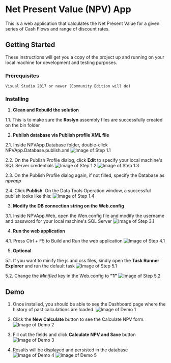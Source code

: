 # Net Present Value (NPV) App

This is a web application that calculates the Net Present Value for a given series of Cash Flows and range of discount rates.

## Getting Started

These instructions will get you a copy of the project up and running on your local machine for development and testing purposes.



### Prerequisites

```
Visual Studio 2017 or newer (Community Edition will do)
```


### Installing

1. **Clean and Rebuild the solution**

1.1. This is to make sure the **Roslyn** assembly files are successfully created on the bin folder

2. **Publish database via Publish profile XML file**

2.1. Inside NPVApp.Database folder, double-click NPVApp.Database.publish.xml
![Image of Step 1.1](https://user-images.githubusercontent.com/6851315/61589553-1e3e4e80-abde-11e9-8353-512fd4559b4e.png)

2.2. On the Publish Profile dialog, click **Edit** to specify your local machine's SQL Server credentials
![Image of Step 1.2](https://user-images.githubusercontent.com/6851315/61589565-5cd40900-abde-11e9-91b7-a4014f4fb6bc.png)
![Image of Step 1.3](https://user-images.githubusercontent.com/6851315/61589574-90169800-abde-11e9-8bc8-2806f1a48521.png)

2.3. On the Publish Profile dialog again, if not filled, specify the Database as _*npvapp*_

2.4. Click **Publish**. On the Data Tools Operation window, a successful publish looks like this:
![Image of Step 1.4](https://user-images.githubusercontent.com/6851315/61589589-c8b67180-abde-11e9-8286-39a4dfc7b053.png)


3. **Modify the DB connection string on the Web.config**

3.1. Inside NPVApp.Web, open the Wen.config file and modify the username and password for your local machine's SQL Server
![Image of Step 3.1](https://user-images.githubusercontent.com/6851315/61589638-7de92980-abdf-11e9-896b-d215ce5c8493.png)


4. **Run the web application**

4.1. Press Ctrl + F5 to Build and Run the web application
![Image of Step 4.1](https://user-images.githubusercontent.com/6851315/61589679-239c9880-abe0-11e9-86e1-e064f468c748.png)

5. **Optional**

5.1. If you want to minify the js and css files, kindly open the **Task Runner Explorer** and run the default task
![Image of Step 5.1](https://user-images.githubusercontent.com/6851315/61605565-b4bf4e00-ac78-11e9-9afe-218f1fa12c5d.png)

5.2. Change the *Minified* key in the Web.config to **"1"**
![Image of Step 5.2](https://user-images.githubusercontent.com/6851315/61605566-b7ba3e80-ac78-11e9-88f7-64da496f2a88.png)




## Demo

1. Once installed, you should be able to see the Dashboard page where the history of past calculations are loaded. 
![Image of Demo 1](https://user-images.githubusercontent.com/6851315/61604015-7aeb4900-ac72-11e9-98f1-9d012ceb5268.png)

2. Click the **New Calculate** button to see the Calculate NPV form.
![Image of Demo 2](https://user-images.githubusercontent.com/6851315/61604392-ef72b780-ac73-11e9-8446-82490a884675.png)

3. Fill out the fields and click **Calculate NPV and Save** button
![Image of Demo 3](https://user-images.githubusercontent.com/6851315/61604473-395b9d80-ac74-11e9-91f0-0d880b8643bd.png)

4. Results will be displayed and persisted in the database
![Image of Demo 4](https://user-images.githubusercontent.com/6851315/61604477-3e205180-ac74-11e9-8221-92ec23bbceb1.png)
![Image of Demo 5](https://user-images.githubusercontent.com/6851315/61604515-67d97880-ac74-11e9-912a-470807e584f6.png)
